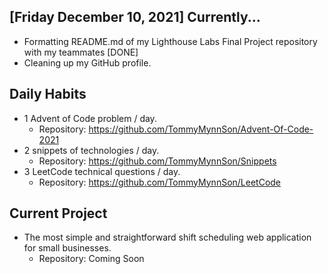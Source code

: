 ## [Friday December 10, 2021] Currently...
- Formatting README.md of my Lighthouse Labs Final Project repository with my teammates [DONE]
- Cleaning up my GitHub profile.

## Daily Habits
- 1 Advent of Code problem / day.
  - Repository: https://github.com/TommyMynnSon/Advent-Of-Code-2021
- 2 snippets of technologies / day.
  - Repository: https://github.com/TommyMynnSon/Snippets
- 3 LeetCode technical questions / day.
  - Repository: https://github.com/TommyMynnSon/LeetCode

## Current Project
- The most simple and straightforward shift scheduling web application for small businesses.
  - Repository: Coming Soon
